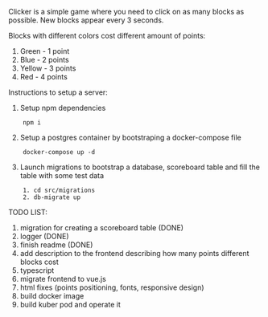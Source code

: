Clicker is a simple game where you need to click on as many blocks as possible.
New blocks appear every 3 seconds.

Blocks with different colors cost different amount of points:
1. Green - 1 point
2. Blue - 2 points
3. Yellow - 3 points
4. Red - 4 points

Instructions to setup a server: 

1. Setup npm dependencies
```
    npm i
```

2. Setup a postgres container by bootstraping a docker-compose file
```
    docker-compose up -d
``` 

3. Launch migrations to bootstrap a database, scoreboard table and fill the table with some test data

``` 
    1. cd src/migrations
    2. db-migrate up
```

TODO LIST: 
1. migration for creating a scoreboard table (DONE)
2. logger (DONE)
3. finish readme (DONE)
4. add description to the frontend describing how many points different blocks cost
5. typescript
6. migrate frontend to vue.js
7. html fixes (points positioning, fonts, responsive design)
8. build docker image
9. build kuber pod and operate it